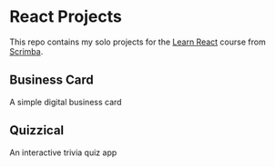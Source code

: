 # React Projects

This repo contains my solo projects for the [Learn React](https://scrimba.com/learn-react) course from [Scrimba](scrimba.com).

## Business Card
A simple digital business card

## Quizzical
An interactive trivia quiz app